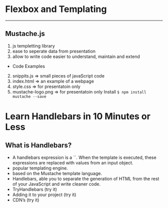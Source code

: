 # Flexbox and Templating

---

## Mustache.js
1. js templetting library
2. ease to seperate data from presentation
3. allow to write code easier to understand, maintain and extend

- Code Examples

2. snippits.js => small pieces of javaScript code
2. index.html => an example of a webpage
2. style.css => for presentatoin only
2. mustache-logo.png => for presentatoin only
    Install `$ npm install mustache --save`

# Learn Handlebars in 10 Minutes or Less
## What is Handlebars?
    
- A handlebars expression is a ``. When the template is executed, these expressions are replaced with values from an input object.
- popular templating engine.
- based on the Mustache template language.
- Handlebars, able you to separate the generation of HTML from the rest of your JavaScript and write cleaner code.
- TryHandlebars (try it)
- Adding it to your project (try it)
- CDN’s (try it)